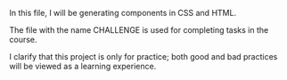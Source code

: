 In this file, I will be generating components in CSS and HTML.

The file with the name CHALLENGE is used for completing tasks in the course.

I clarify that this project is only for practice; both good and bad practices will be viewed as a learning experience.
